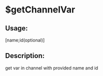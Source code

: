 # $getChannelVar
## Usage:
 [name;id(optional)]
## Description:
 get var in channel with provided name and id